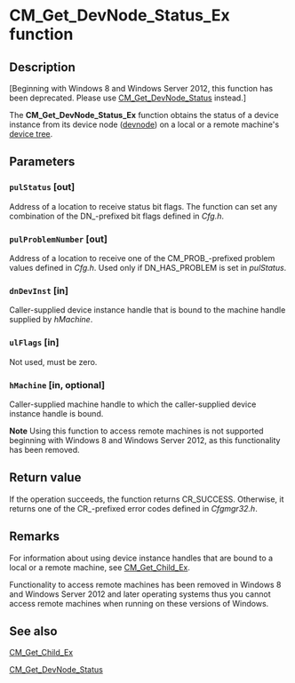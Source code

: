 # CM_Get_DevNode_Status_Ex function

## Description

[Beginning with Windows 8 and Windows Server 2012, this function has been deprecated. Please use [CM_Get_DevNode_Status](https://learn.microsoft.com/windows/desktop/api/cfgmgr32/nf-cfgmgr32-cm_get_devnode_status) instead.]

The **CM_Get_DevNode_Status_Ex** function obtains the status of a device instance from its device node ([devnode](https://learn.microsoft.com/windows-hardware/drivers/)) on a local or a remote machine's [device tree](https://learn.microsoft.com/windows-hardware/drivers/kernel/device-tree).

## Parameters

### `pulStatus` [out]

Address of a location to receive status bit flags. The function can set any combination of the DN_-prefixed bit flags defined in *Cfg.h*.

### `pulProblemNumber` [out]

Address of a location to receive one of the CM_PROB_-prefixed problem values defined in *Cfg.h*. Used only if DN_HAS_PROBLEM is set in *pulStatus*.

### `dnDevInst` [in]

Caller-supplied device instance handle that is bound to the machine handle supplied by *hMachine*.

### `ulFlags` [in]

Not used, must be zero.

### `hMachine` [in, optional]

Caller-supplied machine handle to which the caller-supplied device instance handle is bound.

**Note** Using this function to access remote machines is not supported beginning with Windows 8 and Windows Server 2012, as this functionality has been removed.

## Return value

If the operation succeeds, the function returns CR_SUCCESS. Otherwise, it returns one of the CR_-prefixed error codes defined in *Cfgmgr32.h*.

## Remarks

For information about using device instance handles that are bound to a local or a remote machine, see [CM_Get_Child_Ex](https://learn.microsoft.com/windows/desktop/api/cfgmgr32/nf-cfgmgr32-cm_get_child_ex).

 Functionality to access remote machines has been removed in Windows 8 and Windows Server 2012 and later operating systems thus you cannot access remote machines when running on these versions of Windows.

## See also

[CM_Get_Child_Ex](https://learn.microsoft.com/windows/desktop/api/cfgmgr32/nf-cfgmgr32-cm_get_child_ex)

[CM_Get_DevNode_Status](https://learn.microsoft.com/windows/desktop/api/cfgmgr32/nf-cfgmgr32-cm_get_devnode_status)